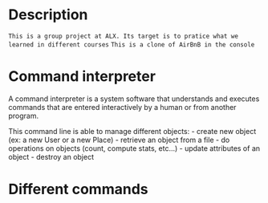 # Description
`This is a group project at ALX. Its target is to pratice what we learned in different courses`
`This is a clone of AirBnB in the console`
# Command interpreter
A command interpreter is a system software that understands and executes
commands that are entered interactively by a human or from another program.

This command line is able to manage different objects:
	- create new object (ex: a new User or a new Place)
	- retrieve an object from a file
	- do operations on objects (count, compute stats, etc...)
	- update attributes of an object
	- destroy an object
# Different commands
